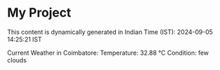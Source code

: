 # My Project

This content is dynamically generated in Indian Time (IST): 2024-09-05 14:25:21 IST


Current Weather in Coimbatore:
Temperature: 32.88 °C
Condition: few clouds
